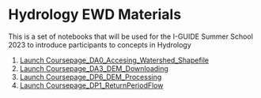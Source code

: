 # Hydrology EWD Materials

This is a set of notebooks that will be used for the I-GUIDE Summer School 2023 to introduce participants to concepts in Hydrology

1. [Launch Coursepage_DA0_Accesing_Watershed_Shapefile](https://jupyter.iguide.illinois.edu/hub/user-redirect/git-pull?repo=https%3A%2F%2Fgithub.com%2FI-GUIDE%2Fhydroewd&urlpath=lab%2Ftree%2Fhydroewd%2FCoursepage_DA3_DEM_Access_v2.ipynb+&branch=main)
2. [Launch Coursepage_DA3_DEM_Downloading](https://jupyter.iguide.illinois.edu/hub/user-redirect/git-pull?repo=https%3A%2F%2Fgithub.com%2FI-GUIDE%2Fhydroewd&urlpath=lab%2Ftree%2Fhydroewd%2FCoursepage_DA3_DEM_Access_v2.ipynb+&branch=main)
3. [Launch Coursepage_DP6_DEM_Processing](https://jupyter.iguide.illinois.edu/hub/user-redirect/git-pull?repo=https%3A%2F%2Fgithub.com%2FI-GUIDE%2Fhydroewd&urlpath=lab%2Ftree%2Fhydroewd%2FCoursepage_DP6_NED_DP_Markdown_Exercise.ipynb+&branch=main)
4. [Launch Coursepage_DP1_ReturnPeriodFlow](https://jupyter.iguide.illinois.edu/hub/user-redirect/git-pull?repo=https%3A%2F%2Fgithub.com%2FI-GUIDE%2Fhydroewd&urlpath=lab%2Ftree%2Fhydroewd%2FCoursepage_DP1_ffareturnperiod_v06.ipynb+&branch=main)
